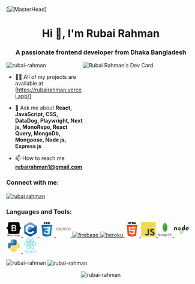 [![MasterHead](https://i.ibb.co/d7c8nhH/Rubai-rahman.png)]

<h1 align="center">Hi 👋, I'm Rubai Rahman</h1>
<h3 align="center">A passionate frontend developer from Dhaka Bangladesh</h3>
 
<img align="right" width="300" height="350" src="https://api.daily.dev/devcards/1707c680bb0144aeb920ac4dd0930148.png?r=4zc" width="400" alt="Rubai Rahman's Dev Card" />

<p align="left"> <img src="https://komarev.com/ghpvc/?username=rubai-rahman&label=Profile%20views&color=0e75b6&style=flat" alt="rubai-rahman" /> </p>

- 👨‍💻 All of my projects are available at [https://rubairahman.vercel.app/]

- 💬 Ask me about  **React, JavaScript, CSS, DataDog, Playwright, Next js, MonoRepo, React Query, MongoDb, Mongoose, Node js, Express js**

- 📫 How to reach me **rubairahman1@gmail.com**

<h3 align="left">Connect with me:</h3>
<p align="left">
<a href="https://linkedin.com/in/rubai rahman" target="blank"><img align="center" src="https://raw.githubusercontent.com/rahuldkjain/github-profile-readme-generator/master/src/images/icons/Social/linked-in-alt.svg" alt="rubai rahman" height="30" width="40" /></a>
</p>

<h3 align="left">Languages and Tools:</h3>
<p align="left"> <a href="https://getbootstrap.com" target="_blank" rel="noreferrer"> <img src="https://raw.githubusercontent.com/devicons/devicon/master/icons/bootstrap/bootstrap-plain-wordmark.svg" alt="bootstrap" width="40" height="40"/> </a> <a href="https://www.cprogramming.com/" target="_blank" rel="noreferrer"> <img src="https://raw.githubusercontent.com/devicons/devicon/master/icons/c/c-original.svg" alt="c" width="40" height="40"/> </a> <a href="https://www.w3schools.com/css/" target="_blank" rel="noreferrer"> <img src="https://raw.githubusercontent.com/devicons/devicon/master/icons/css3/css3-original-wordmark.svg" alt="css3" width="40" height="40"/> </a> <a href="https://expressjs.com" target="_blank" rel="noreferrer"> <img src="https://raw.githubusercontent.com/devicons/devicon/master/icons/express/express-original-wordmark.svg" alt="express" width="40" height="40"/> </a> <a href="https://firebase.google.com/" target="_blank" rel="noreferrer"> <img src="https://www.vectorlogo.zone/logos/firebase/firebase-icon.svg" alt="firebase" width="40" height="40"/> </a> <a href="https://heroku.com" target="_blank" rel="noreferrer"> <img src="https://www.vectorlogo.zone/logos/heroku/heroku-icon.svg" alt="heroku" width="40" height="40"/> </a> <a href="https://www.w3.org/html/" target="_blank" rel="noreferrer"> <img src="https://raw.githubusercontent.com/devicons/devicon/master/icons/html5/html5-original-wordmark.svg" alt="html5" width="40" height="40"/> </a> <a href="https://developer.mozilla.org/en-US/docs/Web/JavaScript" target="_blank" rel="noreferrer"> <img src="https://raw.githubusercontent.com/devicons/devicon/master/icons/javascript/javascript-original.svg" alt="javascript" width="40" height="40"/> </a> <a href="https://www.mongodb.com/" target="_blank" rel="noreferrer"> <img src="https://raw.githubusercontent.com/devicons/devicon/master/icons/mongodb/mongodb-original-wordmark.svg" alt="mongodb" width="40" height="40"/> </a> <a href="https://nodejs.org" target="_blank" rel="noreferrer"> <img src="https://raw.githubusercontent.com/devicons/devicon/master/icons/nodejs/nodejs-original-wordmark.svg" alt="nodejs" width="40" height="40"/> </a> <a href="https://www.python.org" target="_blank" rel="noreferrer"> <img src="https://raw.githubusercontent.com/devicons/devicon/master/icons/python/python-original.svg" alt="python" width="40" height="40"/> </a> <a href="https://reactjs.org/" target="_blank" rel="noreferrer"> <img src="https://raw.githubusercontent.com/devicons/devicon/master/icons/react/react-original-wordmark.svg" alt="react" width="40" height="40"/> </a> </p>

<p><img align="left" src="https://github-readme-stats.vercel.app/api/top-langs?username=rubai-rahman&show_icons=true&locale=en&layout=compact" alt="rubai-rahman" /></p>

<p>&nbsp;<img align="center" src="https://github-readme-stats.vercel.app/api?username=rubai-rahman&show_icons=true&locale=en" alt="rubai-rahman" /></p>

<p align="center">
  <img src="https://github-readme-streak-stats.herokuapp.com/?user=rubai-rahman&" alt="rubai-rahman" />
</p>
